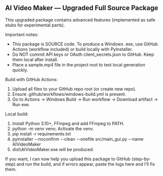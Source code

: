 AI Video Maker — Upgraded Full Source Package
---------------------------------------------
This upgraded package contains advanced features (implemented as safe stubs for experimental parts).

Important notes:
- This package is SOURCE code. To produce a Windows .exe, use GitHub Actions (workflow included) or build locally with PyInstaller.
- Do NOT commit API keys or OAuth client_secrets.json to GitHub. Keep them local after install.
- Place a sample.mp4 file in the project root to test local generation quickly.

Build with GitHub Actions:
1) Upload all files to your GitHub repo root (or create new repo).
2) Ensure .github/workflows/windows-build.yml is present.
3) Go to Actions -> Windows Build -> Run workflow -> Download artifact -> Run exe.

Local build:
1) Install Python 3.10+, FFmpeg and add FFmpeg to PATH.
2) python -m venv venv; Activate the venv.
3) pip install -r requirements.txt
4) pyinstaller --noconfirm --clean --onefile src/main_gui.py --name AIVideoMaker
5) dist\AIVideoMaker.exe will be produced.

If you want, I can now help you upload this package to GitHub (step-by-step) and run the build, and if errors appear, paste the logs here and I'll fix them.
